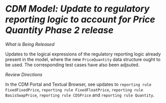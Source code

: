 # *CDM Model: Update to regulatory reporting logic to account for Price Quantity Phase 2 release*

_What is Being Released_

Updates to the logical expressions of the regulatory reporting logic already present in the model, where the new `PriceQuantity` data structure ought to be used. The corresponding test cases have also been adjsuted.

_Review Directions_

In the CDM Portal and Textual Browser, see updates to `reporting rule FixedFixedPrice`, `reporting rule FixedFloatPrice`, `reporting rule BasisSwapPrice`, `reporting rule CDSPrice` and `reporting rule Quantity`.

